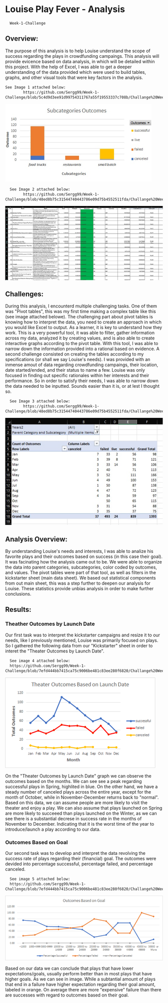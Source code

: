 # Louise Play Fever - Analysis 
      Week-1-Challenge

## Overview: 
The purpose of this analysis is to help Louise understand the scope of success regarding the plays in crowdfunding campaings. This analysis will provide evicence based on data analysis, in which will be detailed within this project. With the help of Excel, I was able to get a deeper understanding of the data provided which were used to build tables, graphs, and other visual tools that were key factors in the analysis.

    See Image 1 attached below:
            https://github.com/Sergg99/Week-1-Challenge/blob/5c4d9d3ee91d99754311767a55f19553337c708b/Challange%20Week%201/Resources/Overview%20Resources/Subcategories%20Outcomes.jpg
            
![Image 1](https://github.com/Sergg99/Week-1-Challenge/blob/5c4d9d3ee91d99754311767a55f19553337c708b/Challange%20Week%201/Resources/Overview%20Resources/Subcategories%20Outcomes.jpg)
      
      See Image 2 attached below: 
            https://github.com/Sergg99/Week-1-Challenge/blob/48ed8b75c31544740443786e09d75b4552511fda/Challange%20Week%201/Resources/Overview%20Resources/Kickstarte%20campaigns.jpg
          
![Image 2](https://github.com/Sergg99/Week-1-Challenge/blob/48ed8b75c31544740443786e09d75b4552511fda/Challange%20Week%201/Resources/Overview%20Resources/Kickstarte%20campaigns.jpg)
      
## Challenges: 
During this analysis, I encounterd multiple challenging tasks. One of them was "Pivot tables", this was my first time making a complex table like this (see image attached belowe). The challenging part about pivot tables is knowing how to interpret the data, you need to create an approach in which you would like Excel to output. As a learner, it is key to understand how they work. This is a very powerful tool, it was able to filter, gather information across my data, analyzed it by creating values, and is also able to create interactive graphs according to the pivot table. With this tool, I was able to narrow down the information provided into a rational based on evidence. 
A second challenge consisted on creating the tables according to my specifications (or shall we say Louise's needs). I was provided with an inmense amout of data regarding crowdfunding campaings, their location, date started/ended, and their status to name a few. Louise was only focused in finding out specific rationales within her interests and their performance. So in order to satisfy their needs, I was able to narrow down the data needed to be inputted. Sounds easier than it is, or at lest I thought so. 

      See Image 3 attached below: 
            https://github.com/Sergg99/Week-1-Challenge/blob/48ed8b75c31544740443786e09d75b4552511fda/Challange%20Week%201/Resources/Overview%20Resources/Outcomes%20Based%20on%20Launch%20Date.jpg 
            
![Image 3](https://github.com/Sergg99/Week-1-Challenge/blob/48ed8b75c31544740443786e09d75b4552511fda/Challange%20Week%201/Resources/Overview%20Resources/Outcomes%20Based%20on%20Launch%20Date.jpg)
            
## Analysis Overview:
By understanding Louise's needs and interests, I was able to analize his favorite plays and their outcomes based on success (in this case their goal). It was facinating how the analysis came out to be. We were able to organize the data into parent categories, subcategories, color coded by outcomes, and values. The pivot tables were part of that tool, as well as filters in the kickstarter sheet (main data sheet). We based out statistical components from out main sheet, this was a step further to deepen our analysis for Louise. These statistics provide unbias analysis in order to make further conclusions. 


## Results: 

### Theather Outcomes by Launch Date
Our first task was to interpret the kickstarter campaigns and resize it to our needs, like I previously mentioned, Louise was primarily focused on plays. So I gathered the following data from our "Kickstarter" sheet in order to interet the "Theater Outcomes by Launch Date". 

      See image 4 attached below: 
      https://github.com/Sergg99/Week-1-Challenge/blob/7efd444bb7415ca75c9006be481c83ee280f6820/Challange%20Week%201/Resources/Theater_Outcomes_vs_Launch.png
      
![Image 4](https://github.com/Sergg99/Week-1-Challenge/blob/7efd444bb7415ca75c9006be481c83ee280f6820/Challange%20Week%201/Resources/Theater_Outcomes_vs_Launch.png) 

On the "Theater Outcomes by Launch Date" graph we can observe the outcomes based on the months. We can see see a peak regarding successful plays in Spring, highlited in blue. On the other hand, we have a steady number of canceled plays across the entire year, except for the month of October, while in November-December returns back to "normal". Based on this data, we can assume people are more likely to visit the theater and enjoy a play. 
We can also assume that plays launched on Spring are more likely to succeeed than plays launched on the Winter, as we can see there is a substantial decrese in success rate in the months of November to December. Indicating that it is the worst time of the year to introduce/launch a play according to our data. 

### Outcomes Based on Goal 

Our second task was to develop and interpret the data revolving the success rate of plays regarding their (financial) goal. The outcomes were devided into percentage successful, percentage failed, and percentage canceled. 

      See image 5 attached below: 
      https://github.com/Sergg99/Week-1-Challenge/blob/7efd444bb7415ca75c9006be481c83ee280f6820/Challange%20Week%201/Resources/Outcomes_vs_Goals.png
      
![Image 5](https://github.com/Sergg99/Week-1-Challenge/blob/7efd444bb7415ca75c9006be481c83ee280f6820/Challange%20Week%201/Resources/Outcomes_vs_Goals.png)

Based on our data we can conclude that plays that have lower expectations/goals, usually perform better than in most plays that have higher goals. As we can see in image. While a subtantial amount of plays that end in a failure have higher expectation regarding their goal amount, labeled in orange. On average there are more "expensive" failure than there are successes with regard to outcomes based on their goal. 
